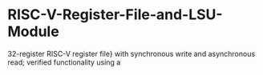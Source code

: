 # RISC-V-Register-File-and-LSU-Module
32-register RISC-V register file} with synchronous write and asynchronous read; verified functionality using a 
